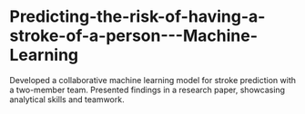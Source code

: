 # Predicting-the-risk-of-having-a-stroke-of-a-person---Machine-Learning
Developed a collaborative machine learning model for stroke prediction with a two-member team. Presented findings in a research paper, showcasing analytical skills and teamwork.
